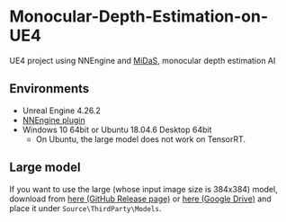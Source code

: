 # Monocular-Depth-Estimation-on-UE4
UE4 project using NNEngine and [MiDaS](https://github.com/isl-org/MiDaS), monocular depth estimation AI

## Environments

- Unreal Engine 4.26.2
- [NNEngine plugin](https://www.unrealengine.com/marketplace/product/74892c770dc149b1b5c4e872804e6ade)
- Windows 10 64bit or Ubuntu 18.04.6 Desktop 64bit   
    - On Ubuntu, the large model does not work on TensorRT.

## Large model

If you want to use the large (whose input image size is 384x384) model, download from [here (GitHub Release page)](https://github.com/KenjiAsaba/Monocular-Depth-Estimation-on-UE4/releases/download/v1.1/midas_1x384x384xBGRxByte.onnx) or [here (Google Drive)](https://drive.google.com/file/d/1ml45494AGppnSZ3ivhw-HPi9CE8hxY2J/view?usp=sharing) and place it under `Source\ThirdParty\Models`.
